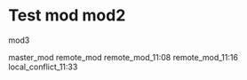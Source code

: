 Test
mod
mod2
====
mod3

master_mod
remote_mod
remote_mod_11:08
remote_mod_11:16
local_conflict_11:33
